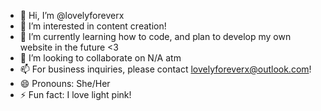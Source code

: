 - 👋 Hi, I’m @lovelyforeverx
- 👀 I’m interested in content creation!
- 🌱 I’m currently learning how to code, and plan to develop my own website in the future <3
- 💞️ I’m looking to collaborate on N/A atm
- 📫 For business inquiries, please contact lovelyforeverx@outlook.com!
- 😄 Pronouns: She/Her
- ⚡ Fun fact: I love light pink!

<!---
lovelyforeverx/lovelyforeverx is a ✨ special ✨ repository because its `README.md` (this file) appears on your GitHub profile.
You can click the Preview link to take a look at your changes.
--->
